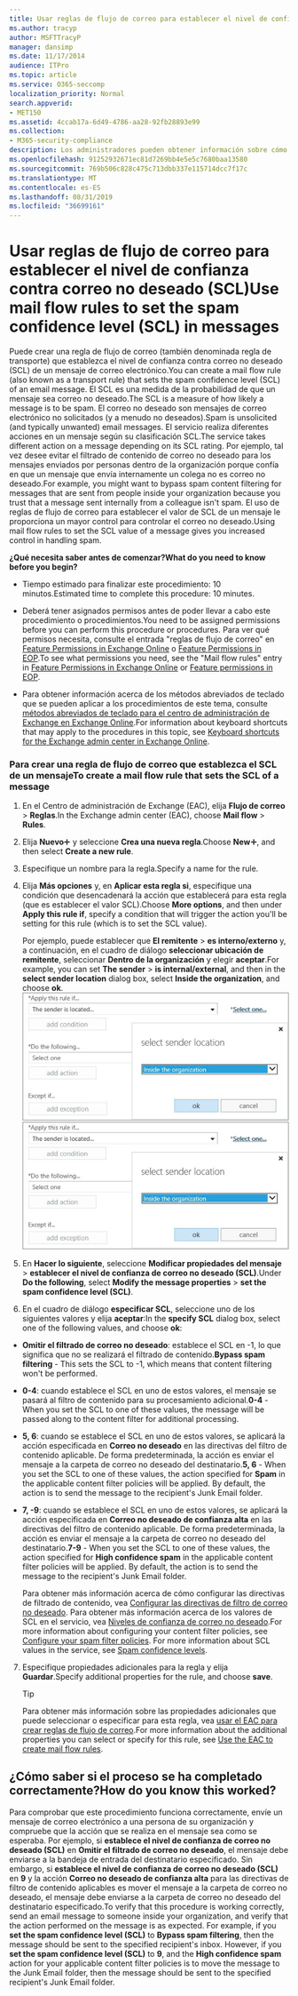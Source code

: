 ```yaml
---
title: Usar reglas de flujo de correo para establecer el nivel de confianza contra correo no deseado (SCL)
ms.author: tracyp
author: MSFTTracyP
manager: dansimp
ms.date: 11/17/2014
audience: ITPro
ms.topic: article
ms.service: O365-seccomp
localization_priority: Normal
search.appverid:
- MET150
ms.assetid: 4ccab17a-6d49-4786-aa28-92fb28893e99
ms.collection:
- M365-security-compliance
description: Los administradores pueden obtener información sobre cómo establecer el SCL de los mensajes en Exchange Online Protection.
ms.openlocfilehash: 91252932671ec81d7269bb4e5e5c7680baa13580
ms.sourcegitcommit: 769b506c828c475c713dbb337e115714dcc7f17c
ms.translationtype: MT
ms.contentlocale: es-ES
ms.lasthandoff: 08/31/2019
ms.locfileid: "36699161"
---
```

# <a name="use-mail-flow-rules-to-set-the-spam-confidence-level-scl-in-messages"></a><span data-ttu-id="52ec1-103">Usar reglas de flujo de correo para establecer el nivel de confianza contra correo no deseado (SCL)</span><span class="sxs-lookup"><span data-stu-id="52ec1-103">Use mail flow rules to set the spam confidence level (SCL) in messages</span></span>

<span data-ttu-id="52ec1-104">Puede crear una regla de flujo de correo (también denominada regla de transporte) que establezca el nivel de confianza contra correo no deseado (SCL) de un mensaje de correo electrónico.</span><span class="sxs-lookup"><span data-stu-id="52ec1-104">You can create a mail flow rule (also known as a transport rule) that sets the spam confidence level (SCL) of an email message.</span></span> <span data-ttu-id="52ec1-105">El SCL es una medida de la probabilidad de que un mensaje sea correo no deseado.</span><span class="sxs-lookup"><span data-stu-id="52ec1-105">The SCL is a measure of how likely a message is to be spam.</span></span> <span data-ttu-id="52ec1-106">El correo no deseado son mensajes de correo electrónico no solicitados (y a menudo no deseados).</span><span class="sxs-lookup"><span data-stu-id="52ec1-106">Spam is unsolicited (and typically unwanted) email messages.</span></span> <span data-ttu-id="52ec1-107">El servicio realiza diferentes acciones en un mensaje según su clasificación SCL.</span><span class="sxs-lookup"><span data-stu-id="52ec1-107">The service takes different action on a message depending on its SCL rating.</span></span> <span data-ttu-id="52ec1-108">Por ejemplo, tal vez desee evitar el filtrado de contenido de correo no deseado para los mensajes enviados por personas dentro de la organización porque confía en que un mensaje que envía internamente un colega no es correo no deseado.</span><span class="sxs-lookup"><span data-stu-id="52ec1-108">For example, you might want to bypass spam content filtering for messages that are sent from people inside your organization because you trust that a message sent internally from a colleague isn't spam.</span></span> <span data-ttu-id="52ec1-109">El uso de reglas de flujo de correo para establecer el valor de SCL de un mensaje le proporciona un mayor control para controlar el correo no deseado.</span><span class="sxs-lookup"><span data-stu-id="52ec1-109">Using mail flow rules to set the SCL value of a message gives you increased control in handling spam.</span></span> 
  
 <span data-ttu-id="52ec1-110">**¿Qué necesita saber antes de comenzar?**</span><span class="sxs-lookup"><span data-stu-id="52ec1-110">**What do you need to know before you begin?**</span></span>
  
- <span data-ttu-id="52ec1-111">Tiempo estimado para finalizar este procedimiento: 10 minutos.</span><span class="sxs-lookup"><span data-stu-id="52ec1-111">Estimated time to complete this procedure: 10 minutes.</span></span>
    
- <span data-ttu-id="52ec1-112">Deberá tener asignados permisos antes de poder llevar a cabo este procedimiento o procedimientos.</span><span class="sxs-lookup"><span data-stu-id="52ec1-112">You need to be assigned permissions before you can perform this procedure or procedures.</span></span> <span data-ttu-id="52ec1-113">Para ver qué permisos necesita, consulte el entrada "reglas de flujo de correo" en [Feature Permissions in Exchange Online](http://technet.microsoft.com/library/15073ce1-0917-403b-8839-02a2ebc96e16.aspx) o [Feature Permissions in EOP](eop/feature-permissions-in-eop.md).</span><span class="sxs-lookup"><span data-stu-id="52ec1-113">To see what permissions you need, see the "Mail flow rules" entry in [Feature Permissions in Exchange Online](http://technet.microsoft.com/library/15073ce1-0917-403b-8839-02a2ebc96e16.aspx) or [Feature permissions in EOP](eop/feature-permissions-in-eop.md).</span></span> 
    
- <span data-ttu-id="52ec1-114">Para obtener información acerca de los métodos abreviados de teclado que se pueden aplicar a los procedimientos de este tema, consulte [métodos abreviados de teclado para el centro de administración de Exchange en Exchange Online](https://docs.microsoft.com/Exchange/accessibility/keyboard-shortcuts-in-admin-center).</span><span class="sxs-lookup"><span data-stu-id="52ec1-114">For information about keyboard shortcuts that may apply to the procedures in this topic, see [Keyboard shortcuts for the Exchange admin center in Exchange Online](https://docs.microsoft.com/Exchange/accessibility/keyboard-shortcuts-in-admin-center).</span></span>
    
### <a name="to-create-a-mail-flow-rule-that-sets-the-scl-of-a-message"></a><span data-ttu-id="52ec1-115">Para crear una regla de flujo de correo que establezca el SCL de un mensaje</span><span class="sxs-lookup"><span data-stu-id="52ec1-115">To create a mail flow rule that sets the SCL of a message</span></span>

1. <span data-ttu-id="52ec1-116">En el Centro de administración de Exchange (EAC), elija **Flujo de correo** \> **Reglas**.</span><span class="sxs-lookup"><span data-stu-id="52ec1-116">In the Exchange admin center (EAC), choose **Mail flow** \> **Rules**.</span></span>
    
2. <span data-ttu-id="52ec1-117">Elija **Nuevo**![Agregar icono](media/ITPro-EAC-AddIcon.gif) y seleccione **Crea una nueva regla**.</span><span class="sxs-lookup"><span data-stu-id="52ec1-117">Choose **New**![Add Icon](media/ITPro-EAC-AddIcon.gif), and then select **Create a new rule**.</span></span>
    
3. <span data-ttu-id="52ec1-118">Especifique un nombre para la regla.</span><span class="sxs-lookup"><span data-stu-id="52ec1-118">Specify a name for the rule.</span></span>
    
4. <span data-ttu-id="52ec1-119">Elija **Más opciones** y, en **Aplicar esta regla si**, especifique una condición que desencadenará la acción que establecerá para esta regla (que es establecer el valor SCL).</span><span class="sxs-lookup"><span data-stu-id="52ec1-119">Choose **More options**, and then under **Apply this rule if**, specify a condition that will trigger the action you'll be setting for this rule (which is to set the SCL value).</span></span>
    
    <span data-ttu-id="52ec1-120">Por ejemplo, puede establecer que **El remitente** \> **es interno/externo** y, a continuación, en el cuadro de diálogo **seleccionar ubicación de remitente**, seleccionar **Dentro de la organización** y elegir **aceptar**.</span><span class="sxs-lookup"><span data-stu-id="52ec1-120">For example, you can set **The sender** \> **is internal/external**, and then in the **select sender location** dialog box, select **Inside the organization**, and choose **ok**.</span></span><br/>
    <span data-ttu-id="52ec1-121">![Seleccionar ubicación del remitente](media/EOP-ETR-SetSCL-1.jpg)</span><span class="sxs-lookup"><span data-stu-id="52ec1-121">![Select sender location](media/EOP-ETR-SetSCL-1.jpg)</span></span>
  
5. <span data-ttu-id="52ec1-122">En **Hacer lo siguiente**, seleccione **Modificar propiedades del mensaje** \> **establecer el nivel de confianza de correo no deseado (SCL)**.</span><span class="sxs-lookup"><span data-stu-id="52ec1-122">Under **Do the following**, select **Modify the message properties** \> **set the spam confidence level (SCL)**.</span></span>
  
6. <span data-ttu-id="52ec1-123">En el cuadro de diálogo **especificar SCL**, seleccione uno de los siguientes valores y elija **aceptar**:</span><span class="sxs-lookup"><span data-stu-id="52ec1-123">In the **specify SCL** dialog box, select one of the following values, and choose **ok**:</span></span>
    
  - <span data-ttu-id="52ec1-124">**Omitir el filtrado de correo no deseado**: establece el SCL en -1, lo que significa que no se realizará el filtrado de contenido.</span><span class="sxs-lookup"><span data-stu-id="52ec1-124">**Bypass spam filtering** - This sets the SCL to -1, which means that content filtering won't be performed.</span></span> 
    
  - <span data-ttu-id="52ec1-125">**0-4**: cuando establece el SCL en uno de estos valores, el mensaje se pasará al filtro de contenido para su procesamiento adicional.</span><span class="sxs-lookup"><span data-stu-id="52ec1-125">**0-4** - When you set the SCL to one of these values, the message will be passed along to the content filter for additional processing.</span></span> 
    
  - <span data-ttu-id="52ec1-p103">**5, 6**: cuando se establece el SCL en uno de estos valores, se aplicará la acción especificada en **Correo no deseado** en las directivas del filtro de contenido aplicable. De forma predeterminada, la acción es enviar el mensaje a la carpeta de correo no deseado del destinatario.</span><span class="sxs-lookup"><span data-stu-id="52ec1-p103">**5, 6** - When you set the SCL to one of these values, the action specified for **Spam** in the applicable content filter policies will be applied. By default, the action is to send the message to the recipient's Junk Email folder.</span></span> 
    
  - <span data-ttu-id="52ec1-p104">**7, -9**: cuando se establece el SCL en uno de estos valores, se aplicará la acción especificada en **Correo no deseado de confianza alta** en las directivas del filtro de contenido aplicable. De forma predeterminada, la acción es enviar el mensaje a la carpeta de correo no deseado del destinatario.</span><span class="sxs-lookup"><span data-stu-id="52ec1-p104">**7-9** - When you set the SCL to one of these values, the action specified for **High confidence spam** in the applicable content filter policies will be applied. By default, the action is to send the message to the recipient's Junk Email folder.</span></span> 
    
    <span data-ttu-id="52ec1-p105">Para obtener más información acerca de cómo configurar las directivas de filtrado de contenido, vea [Configurar las directivas de filtro de correo no deseado](configure-your-spam-filter-policies.md). Para obtener más información acerca de los valores de SCL en el servicio, vea [Niveles de confianza de correo no deseado](spam-confidence-levels.md).</span><span class="sxs-lookup"><span data-stu-id="52ec1-p105">For more information about configuring your content filter policies, see [Configure your spam filter policies](configure-your-spam-filter-policies.md). For more information about SCL values in the service, see [Spam confidence levels](spam-confidence-levels.md).</span></span>
    
7. <span data-ttu-id="52ec1-132">Especifique propiedades adicionales para la regla y elija **Guardar**.</span><span class="sxs-lookup"><span data-stu-id="52ec1-132">Specify additional properties for the rule, and choose **save**.</span></span>
    
    > [!TIP]
    > <span data-ttu-id="52ec1-133">Para obtener más información sobre las propiedades adicionales que puede seleccionar o especificar para esta regla, vea [usar el EAC para crear reglas de flujo de correo](https://docs.microsoft.com/Exchange/policy-and-compliance/mail-flow-rules/mail-flow-rule-procedures#use-the-eac-to-create-mail-flow-rules).</span><span class="sxs-lookup"><span data-stu-id="52ec1-133">For more information about the additional properties you can select or specify for this rule, see [Use the EAC to create mail flow rules](https://docs.microsoft.com/Exchange/policy-and-compliance/mail-flow-rules/mail-flow-rule-procedures#use-the-eac-to-create-mail-flow-rules).</span></span> 
  
## <a name="how-do-you-know-this-worked"></a><span data-ttu-id="52ec1-134">¿Cómo saber si el proceso se ha completado correctamente?</span><span class="sxs-lookup"><span data-stu-id="52ec1-134">How do you know this worked?</span></span>

<span data-ttu-id="52ec1-p106">Para comprobar que este procedimiento funciona correctamente, envíe un mensaje de correo electrónico a una persona de su organización y compruebe que la acción que se realiza en el mensaje sea como se esperaba. Por ejemplo, si **establece el nivel de confianza de correo no deseado (SCL)** en **Omitir el filtrado de correo no deseado**, el mensaje debe enviarse a la bandeja de entrada del destinatario especificado. Sin embargo, si **establece el nivel de confianza de correo no deseado (SCL)** en **9** y la acción **Correo no deseado de confianza alta** para las directivas de filtro de contenido aplicables es mover el mensaje a la carpeta de correo no deseado, el mensaje debe enviarse a la carpeta de correo no deseado del destinatario especificado.</span><span class="sxs-lookup"><span data-stu-id="52ec1-p106">To verify that this procedure is working correctly, send an email message to someone inside your organization, and verify that the action performed on the message is as expected. For example, if you **set the spam confidence level (SCL)** to **Bypass spam filtering**, then the message should be sent to the specified recipient's inbox. However, if you **set the spam confidence level (SCL)** to **9**, and the **High confidence spam** action for your applicable content filter policies is to move the message to the Junk Email folder, then the message should be sent to the specified recipient's Junk Email folder.</span></span> 
  

